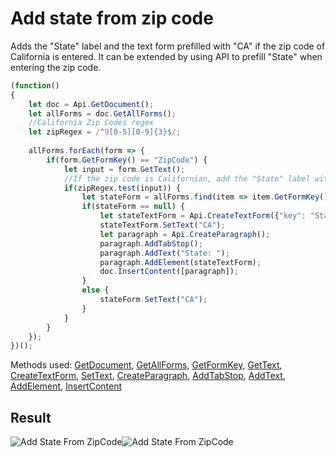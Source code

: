 # Add state from zip code

Adds the "State" label and the text form prefilled with "CA" if the zip code of California is entered. It can be extended by using API to prefill "State" when entering the zip code.

<!-- This code snippet is shown in the screenshot. -->

<!-- eslint-skip -->

``` ts
(function()
{
    let doc = Api.GetDocument();
    let allForms = doc.GetAllForms();
    //California Zip Codes regex
    let zipRegex = /^9[0-5][0-9]{3}$/;
    
    allForms.forEach(form => {
        if(form.GetFormKey() == "ZipCode") {
            let input = form.GetText();
            //If the zip code is Californian, add the "State" label with the text form indicating "CA"
            if(zipRegex.test(input)) {
                let stateForm = allForms.find(item => item.GetFormKey() === "State");
                if(stateForm == null) {
                    let stateTextForm = Api.CreateTextForm({"key": "State", "tip": "State", "required": false, "placeholder": "State", "comb": true, "maxCharacters": 2, "cellWidth": 3, "multiLine": false, "autoFit": false});
                    stateTextForm.SetText("CA");
                    let paragraph = Api.CreateParagraph();
                    paragraph.AddTabStop();
                    paragraph.AddText("State: ");
                    paragraph.AddElement(stateTextForm);
                    doc.InsertContent([paragraph]);
                }
                else {
                    stateForm.SetText("CA");
                }
            }
        }
    });
})();
```

Methods used: [GetDocument](/site/docs/office-api/usage-api/text-document-api/Api/Methods/GetDocument.md), [GetAllForms](/site/docs/office-api/usage-api/text-document-api/ApiDocument/Methods/GetAllForms.md), [GetFormKey](/docs/office-api/usage-api/text-document-api/ApiFormBase/Methods/GetFormKey.md), [GetText](/docs/office-api/usage-api/text-document-api/ApiFormBase/Methods/GetText.md), [CreateTextForm](/docs/office-api/usage-api/form-api/Api/Methods/CreateTextForm.md), [SetText](/docs/office-api/usage-api/text-document-api/ApiTextForm/Methods/SetText.md), [CreateParagraph](/docs/office-api/usage-api/text-document-api/Api/Methods/CreateParagraph.md), [AddTabStop](/docs/office-api/usage-api/text-document-api/ApiParagraph/Methods/AddTabStop.md), [AddText](/docs/office-api/usage-api/text-document-api/ApiParagraph/Methods/AddText.md), [AddElement](/docs/office-api/usage-api/text-document-api/ApiParagraph/Methods/AddElement.md), [InsertContent](/docs/office-api/usage-api/text-document-api/ApiDocument/Methods/InsertContent.md)

## Result

![Add State From ZipCode](/assets/images/plugins/add-state-from-zipcode.png#gh-light-mode-only)![Add State From ZipCode](/assets/images/plugins/add-state-from-zipcode.dark.png#gh-dark-mode-only)
